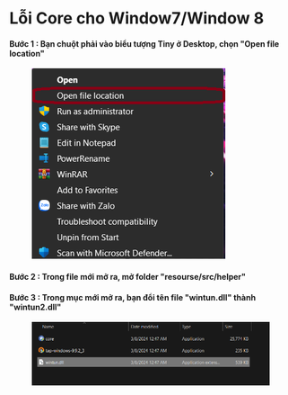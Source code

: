 # Lỗi Core cho Window7/Window 8



#### &#x20;Bước 1 : Bạn chuột phải vào biểu tượng Tiny ở Desktop, chọn "Open file location"

<figure><img src="../.gitbook/assets/image (121).png" alt=""><figcaption></figcaption></figure>

#### Bước 2 : Trong file mới mở ra, mở folder "resourse/src/helper"

#### Bước 3 : Trong mục mới mở ra, bạn đổi tên file "wintun.dll" thành "wintun2.dll"

<figure><img src="../.gitbook/assets/image.png" alt=""><figcaption></figcaption></figure>



